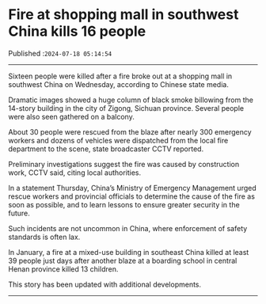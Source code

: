 # Fire at shopping mall in southwest China kills 16 people

Published :`2024-07-18 05:14:54`

---

Sixteen people were killed after a fire broke out at a shopping mall in southwest China on Wednesday, according to Chinese state media.

Dramatic images showed a huge column of black smoke billowing from the 14-story building in the city of Zigong, Sichuan province. Several people were also seen gathered on a balcony.

About 30 people were rescued from the blaze after nearly 300 emergency workers and dozens of vehicles were dispatched from the local fire department to the scene, state broadcaster CCTV reported.

Preliminary investigations suggest the fire was caused by construction work, CCTV said, citing local authorities.

In a statement Thursday, China’s Ministry of Emergency Management urged rescue workers and provincial officials to determine the cause of the fire as soon as possible, and to learn lessons to ensure greater security in the future.

Such incidents are not uncommon in China, where enforcement of safety standards is often lax.

In January, a fire at a mixed-use building in southeast China killed at least 39 people just days after another blaze at a boarding school in central Henan province killed 13 children.

This story has been updated with additional developments.

---

